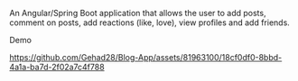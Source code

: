 An Angular/Spring Boot application that allows the user to add posts, comment on posts, add reactions (like, love), view profiles and add friends.

Demo


https://github.com/Gehad28/Blog-App/assets/81963100/18cf0df0-8bbd-4a1a-ba7d-2f02a7c4f788

